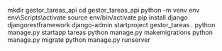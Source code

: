 mkdir gestor_tareas_api
cd gestor_tareas_api
python -m venv env
env\Scripts\activate
source env/bin/activate
pip install django djangorestframework
django-admin startproject gestor_tareas .
python manage.py startapp tareas
python manage.py makemigrations
python manage.py migrate
python manage.py runserver
